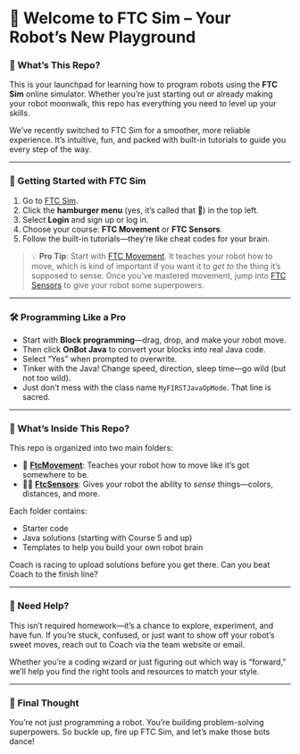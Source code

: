 # 🤖 Welcome to FTC Sim – Your Robot’s New Playground

### 🚀 What’s This Repo?

This is your launchpad for learning how to program robots using the **FTC Sim** online simulator. Whether you’re just starting out or already making your robot moonwalk, this repo has everything you need to level up your skills.

We’ve recently switched to FTC Sim for a smoother, more reliable experience. It’s intuitive, fun, and packed with built-in tutorials to guide you every step of the way.

---

### 🧭 Getting Started with FTC Sim

1. Go to [FTC Sim](https://ftcsim.org/#frontpageCourses).
2. Click the **hamburger menu** (yes, it’s called that 🍔) in the top left.
3. Select **Login** and sign up or log in.
4. Choose your course: **FTC Movement** or **FTC Sensors**.
5. Follow the built-in tutorials—they’re like cheat codes for your brain.

> 💡 **Pro Tip**: Start with [FTC Movement](https://github.com/IndecisiveDevices/PreSeasonSandbox/blob/main/TeamCode/src/main/java/org/firstinspires/ftc/teamcode/SimulatorLessons/FtcMovement/readme.md). It teaches your robot how to move, which is kind of important if you want it to *get to* the thing it’s supposed to sense. Once you’ve mastered movement, jump into [FTC Sensors](https://github.com/IndecisiveDevices/PreSeasonSandbox/blob/main/TeamCode/src/main/java/org/firstinspires/ftc/teamcode/SimulatorLessons/FtcSensors/readme.md) to give your robot some superpowers.

---

### 🛠 Programming Like a Pro

- Start with **Block programming**—drag, drop, and make your robot move.
- Then click **OnBot Java** to convert your blocks into real Java code.
- Select “Yes” when prompted to overwrite.
- Tinker with the Java! Change speed, direction, sleep time—go wild (but not too wild).
- Just don’t mess with the class name `MyFIRSTJavaOpMode`. That line is sacred.

---

### 📁 What’s Inside This Repo?

This repo is organized into two main folders:

- 🧭 [**FtcMovement**](https://github.com/IndecisiveDevices/PreSeasonSandbox/blob/main/TeamCode/src/main/java/org/firstinspires/ftc/teamcode/SimulatorLessons/FtcMovement/readme.md): Teaches your robot how to move like it’s got somewhere to be.
- 🕵️‍♂️ [**FtcSensors**](https://github.com/IndecisiveDevices/PreSeasonSandbox/blob/main/TeamCode/src/main/java/org/firstinspires/ftc/teamcode/SimulatorLessons/FtcSensors/readme.md): Gives your robot the ability to *sense* things—colors, distances, and more.

Each folder contains:

- Starter code
- Java solutions (starting with Course 5 and up)
- Templates to help you build your own robot brain

Coach is racing to upload solutions before you get there. Can you beat Coach to the finish line?

---

### 💬 Need Help?

This isn’t required homework—it’s a chance to explore, experiment, and have fun. If you’re stuck, confused, or just want to show off your robot’s sweet moves, reach out to Coach via the team website or email.

Whether you’re a coding wizard or just figuring out which way is “forward,” we’ll help you find the right tools and resources to match your style.

---

### 🎉 Final Thought

You’re not just programming a robot. You’re building problem-solving superpowers. So buckle up, fire up FTC Sim, and let’s make those bots dance!
